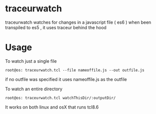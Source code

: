 # traceurwatch
  traceurwatch watches for changes in a javascript file ( es6 ) when been transpiled to es5  , it uses traceur behind the hood


# Usage
  To watch just a single file
  
  `root@os: traceurwatch.tcl --file nameoffile.js --out outfile.js`
  
   if no outfile was specified it uses nameoffile.js as the outfile


  To watch an entire directory
  
  `root@os: traceurwatch.tcl watchThisDir/:outputDir/`


It works on both linux and osX that runs tcl8.6
  
  
 
